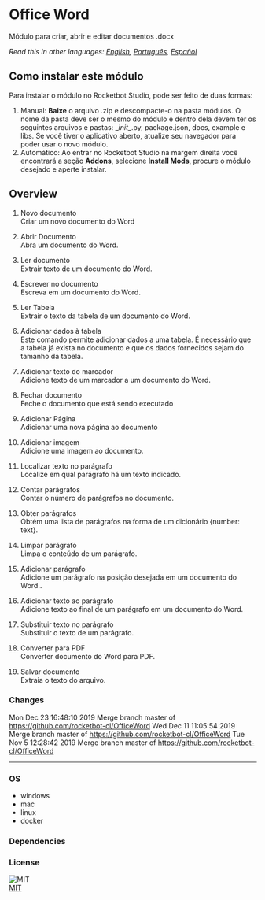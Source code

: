 



# Office Word
  
Módulo para criar, abrir e editar documentos .docx  

*Read this in other languages: [English](README.md), [Português](README.pr.md), [Español](README.es.md)*

## Como instalar este módulo
  
Para instalar o módulo no Rocketbot Studio, pode ser feito de duas formas:
1. Manual: __Baixe__ o arquivo .zip e descompacte-o na pasta módulos. O nome da pasta deve ser o mesmo do módulo e dentro dela devem ter os seguintes arquivos e pastas: \__init__.py, package.json, docs, example e libs. Se você tiver o aplicativo aberto, atualize seu navegador para poder usar o novo módulo.
2. Automático: Ao entrar no Rocketbot Studio na margem direita você encontrará a seção **Addons**, selecione **Install Mods**, procure o módulo desejado e aperte instalar.  


## Overview


1. Novo documento  
Criar um novo documento do Word

2. Abrir Documento  
Abra um documento do Word.

3. Ler documento  
Extrair texto de um documento do Word.

4. Escrever no documento  
Escreva em um documento do Word.

5. Ler Tabela  
Extrair o texto da tabela de um documento do Word.

6. Adicionar dados à tabela  
Este comando permite adicionar dados a uma tabela. É necessário que a tabela já exista no documento e que os dados fornecidos sejam do tamanho da tabela.

7. Adicionar texto do marcador  
Adicione texto de um marcador a um documento do Word.

8. Fechar documento  
Feche o documento que está sendo executado

9. Adicionar Página  
Adicionar uma nova página ao documento

10. Adicionar imagem  
Adicione uma imagem ao documento.

11. Localizar texto no parágrafo  
Localize em qual parágrafo há um texto indicado.

12. Contar parágrafos  
Contar o número de parágrafos no documento.

13. Obter parágrafos  
Obtém uma lista de parágrafos na forma de um dicionário {number: text}.

14. Limpar parágrafo  
Limpa o conteúdo de um parágrafo.

15. Adicionar parágrafo  
Adicione um parágrafo na posição desejada em um documento do Word..

16. Adicionar texto ao parágrafo  
Adicione texto ao final de um parágrafo em um documento do Word.

17. Substituir texto no parágrafo  
Substituir o texto de um parágrafo.

18. Converter para PDF  
Converter documento do Word para PDF.

19. Salvar documento  
Extraia o texto do arquivo.  



### Changes
Mon Dec 23 16:48:10 2019  Merge branch master of https://github.com/rocketbot-cl/OfficeWord
Wed Dec 11 11:05:54 2019  Merge branch master of https://github.com/rocketbot-cl/OfficeWord
Tue Nov 5 12:28:42 2019  Merge branch master of https://github.com/rocketbot-cl/OfficeWord

----
### OS

- windows
- mac
- linux
- docker

### Dependencies

### License
  
![MIT](https://camo.githubusercontent.com/107590fac8cbd65071396bb4d04040f76cde5bde/687474703a2f2f696d672e736869656c64732e696f2f3a6c6963656e73652d6d69742d626c75652e7376673f7374796c653d666c61742d737175617265)  
[MIT](http://opensource.org/licenses/mit-license.ph)